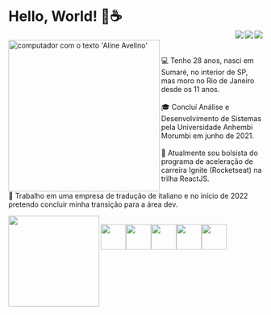 # Hello, World! 👋☕ <br> [<img src="https://img.shields.io/badge/twitter-%231DA1F2.svg?&style=for-the-badge&logo=twitter&logoColor=white" align="right"/>](https://twitter.com/LineAvelino) [<img src="https://img.shields.io/badge/linkedin-%230077B5.svg?&style=for-the-badge&logo=linkedin&logoColor=white" align="right"/>](https://www.linkedin.com/in/alineavelinorocha/) [<img src = "https://img.shields.io/badge/instagram-%23E4405F.svg?&style=for-the-badge&logo=instagram&logoColor=white" align="right">](https://www.instagram.com/alineavelinorocha/) 

<img src="https://s3.us-west-2.amazonaws.com/secure.notion-static.com/e0ca9a75-2aea-420d-a007-f46dfc88e266/Aline_Avelino-logos_transparent.png?X-Amz-Algorithm=AWS4-HMAC-SHA256&X-Amz-Credential=AKIAT73L2G45O3KS52Y5%2F20211029%2Fus-west-2%2Fs3%2Faws4_request&X-Amz-Date=20211029T004928Z&X-Amz-Expires=86400&X-Amz-Signature=0e678d7aca76e6a076ab88c1d6482ad2da78eb08d7451e98c2b7b754c9ff8ccc&X-Amz-SignedHeaders=host&response-content-disposition=filename%20%3D%22Aline%2520Avelino-logos_transparent.png%22" alt="computador com o texto 'Aline Avelino'" width="300" align="left"/><br>
  
  💻 Tenho 28 anos, nasci em Sumaré, no interior de SP, mas moro no Rio de Janeiro desde os 11 anos.<br><br>
  🎓 Concluí Análise e Desenvolvimento de Sistemas pela Universidade Anhembi Morumbi em junho de 2021.<br><br>
  🚀 Atualmente sou bolsista do programa de aceleração de carreira Ignite (Rocketseat) na trilha ReactJS.<br><br>
  💼 Trabalho em uma empresa de tradução de italiano e no início de 2022 pretendo concluir minha transição para a área dev.<br>

  <img height="180em" src="https://github-readme-stats.vercel.app/api?username=lineavelino&show_icons=true&theme=dracula&include_all_commits=true&count_private=true" align="left"/> <br>
  <img src="https://cdn.jsdelivr.net/gh/devicons/devicon/icons/html5/html5-original.svg" width="50"><img src="https://cdn.jsdelivr.net/gh/devicons/devicon/icons/css3/css3-original.svg" width="50"><img src="https://cdn.jsdelivr.net/gh/devicons/devicon/icons/javascript/javascript-original.svg" width="50"><img src="https://cdn.jsdelivr.net/gh/devicons/devicon/icons/react/react-original.svg" width="50"><img src="https://cdn.jsdelivr.net/gh/devicons/devicon/icons/python/python-original.svg" width="50">


